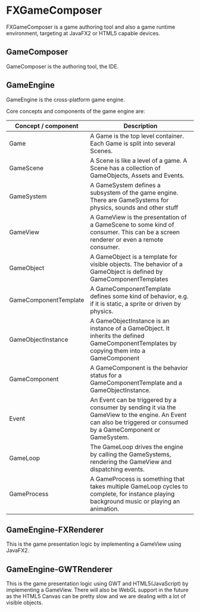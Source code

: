 FXGameComposer
=============

FXGameComposer is a game authoring tool and also a game runtime environment, targeting at JavaFX2 or HTML5 capable devices.

GameComposer
-----------

GameComposer is the authoring tool, the IDE.

GameEngine
----------

GameEngine is the cross-platform game engine.

Core concepts and components of the game engine are:

| Concept /  component   | Description
|------------------------|------------------------------------------------------------------------------------------------------------------------------------------------------------------
| Game                   | A Game is the top level container. Each Game is split into several Scenes.
| GameScene              | A Scene is like a level of a game. A Scene has a collection of GameObjects, Assets and Events.
| GameSystem             | A GameSystem defines a subsystem of the game engine. There are GameSystems for physics, sounds and other stuff
| GameView               | A GameView is the presentation of a GameScene to some kind of consumer. This can be a screen renderer or even a remote consumer.
| GameObject             | A GameObject is a template for visible objects. The behavior of a GameObject is defined by GameComponentTemplates
| GameComponentTemplate  | A GameComponentTemplate defines some kind of behavior, e.g. if it is static, a sprite or driven by physics.
| GameObjectInstance     | A GameObjectInstance is an instance of a GameObject. It inherits the defined GameComponentTemplates by copying them into a GameComponent
| GameComponent          | A GameComponent is the behavior status for a GameComponentTemplate and a GameObjectInstance.
| Event                  | An Event can be triggered by a consumer by sending it via the GameView to the engine. An Event can also be triggered or consumed by a GameComponent or GameSystem.
| GameLoop               | The GameLoop drives the engine by calling the GameSystems, rendering the GameView and dispatching events.
| GameProcess            | A GameProcess is something that takes multiple GameLoop cycles to complete, for instance playing background music or playing an animation.


GameEngine-FXRenderer
---------------------

This is the game presentation logic by implementing a GameView using JavaFX2.

GameEngine-GWTRenderer
--------------

This is the game presentation logic using GWT and HTML5(JavaScript) by implementing a GameView.
There will also be WebGL support in the future as the HTML5 Canvas can be pretty slow and we are
dealing with a lot of visible objects.
